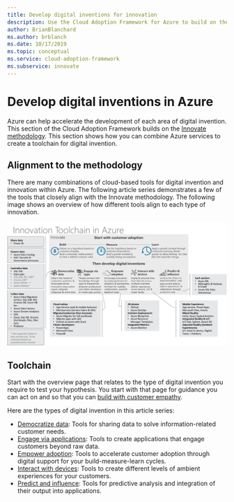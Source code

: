 ```yaml
---
title: Develop digital inventions for innovation
description: Use the Cloud Adoption Framework for Azure to build on the Innovate methodology and create a toolchain for digital invention.
author: BrianBlanchard
ms.author: brblanch
ms.date: 10/17/2019
ms.topic: conceptual
ms.service: cloud-adoption-framework
ms.subservice: innovate
---
```


# Develop digital inventions in Azure

Azure can help accelerate the development of each area of digital invention. This section of the Cloud Adoption Framework builds on the [Innovate methodology](../considerations/index.md). This section shows how you can combine Azure services to create a toolchain for digital invention.

## Alignment to the methodology

There are many combinations of cloud-based tools for digital invention and innovation within Azure. The following article series demonstrates a few of the tools that closely align with the Innovate methodology. The following image shows an overview of how different tools align to each type of innovation.

![Diagram that shows the Cloud Adoption Framework innovate toolchain.](../../_images/innovate/innovate-toolchain.png)

## Toolchain

Start with the overview page that relates to the type of digital invention you require to test your hypothesis. You start with that page for guidance you can act on and so that you can [build with customer empathy](../considerations/build.md).

Here are the types of digital invention in this article series:

- [Democratize data](./data.md): Tools for sharing data to solve information-related customer needs.
- [Engage via applications](./apps.md): Tools to create applications that engage customers beyond raw data.
- [Empower adoption](./ci-cd.md): Tools to accelerate customer adoption through digital support for your build-measure-learn cycles.
- [Interact with devices](./devices.md): Tools to create different levels of ambient experiences for your customers.
- [Predict and influence](./predict.md): Tools for predictive analysis and integration of their output into applications.
